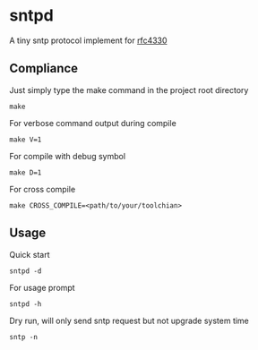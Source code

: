 # sntpd

A tiny sntp protocol implement for [rfc4330](https://www.rfc-editor.org/info/rfc4330)

## Compliance

Just simply type the make command in the project root directory

```
make
```

For verbose command output during compile

```
make V=1
```

For compile with debug symbol

```
make D=1
```

For cross compile

```
make CROSS_COMPILE=<path/to/your/toolchian>
```

## Usage

Quick start

```
sntpd -d
```

For usage prompt

```
sntpd -h
```

Dry run, will only send sntp request but not upgrade system time

```
sntp -n
```
